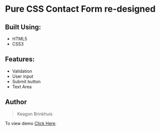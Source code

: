 # Pure CSS Contact Form re-designed

## Built Using:

- HTML5
- CSS3

## Features:

- Validation
- User input 
- Submit button
- Text Area

## Author

> Keagon Brinkhuis

To view demo [Click Here](https://keagon98.github.io/masterparts-contact-form.io/).